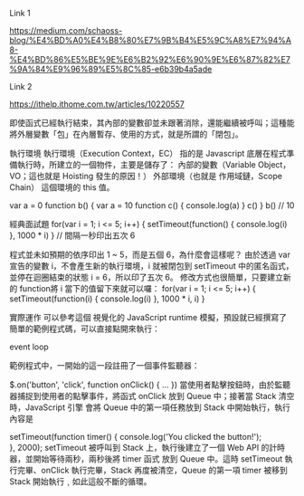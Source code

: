 Link 1

https://medium.com/schaoss-blog/%E4%BD%A0%E4%B8%80%E7%9B%B4%E5%9C%A8%E7%94%A8-%E4%BD%86%E5%BE%9E%E6%B2%92%E6%90%9E%E6%87%82%E7%9A%84%E9%96%89%E5%8C%85-e6b39b4a5ade

Link 2

https://ithelp.ithome.com.tw/articles/10220557

即使函式已經執行結束，其內部的變數卻並未跟著消除，還能繼續被呼叫；這種能將外層變數「包」在內層暫存、使用的方式，就是所謂的「閉包」。

執行環境
執行環境（Execution Context，EC） 指的是 Javascript 底層在程式準備執行時，所建立的一個物件，主要是儲存了：
內部的變數（Variable Object，VO；這也就是 Hoisting 發生的原因！）
外部環境（也就是 作用域鏈，Scope Chain）
這個環境的 this 值。

var a = 0
function b() {
  var a = 10
  function c() {
    console.log(a)
  }
  c()
}
b() // 10

經典面試題
for(var i = 1; i <= 5; i++) {
  setTimeout(function() {
    console.log(i)
  }, 1000 * i)
}
// 間隔一秒印出五次 6

程式並未如預期的依序印出 1 ~ 5，而是五個 6，為什麼會這樣呢？
由於透過 var 宣告的變數 i，不會產生新的執行環境，i 就被閉包到 setTimeout 中的匿名函式，並停在迴圈結束的狀態 i = 6，所以印了五次 6。
修改方式也很簡單，只要建立新的 function將 i 當下的值留下來就可以囉：
for(var i = 1; i <= 5; i++) {
  setTimeout(function(i) {
    console.log(i)
  }, 1000 * i, i)
}





實際運作
可以參考這個 視覺化的 JavaScript runtime 模擬，預設就已經撰寫了簡單的範例程式碼，可以直接點開來執行：

event loop

範例程式中，一開始的這一段註冊了一個事件監聽器：

$.on('button', 'click', function onClick() { 
  ...
})
當使用者點擊按鈕時，由於監聽器捕捉到使用者的點擊事件，將函式 onClick 放到 Queue 中；接著當 Stack 清空時，JavaScript 引擎 會將 Queue 中的第一項任務放到 Stack 中開始執行，執行內容是

setTimeout(function timer() {
  console.log('You clicked the button!');    
}, 2000);
setTimeout 被呼叫到 Stack 上，執行後建立了一個 Web API 的計時器，並開始等待兩秒，兩秒後將 timer 函式 放到 Queue 中。這時 setTimeout 執行完畢、onClick 執行完畢，Stack 再度被清空，Queue 的第一項 timer 被移到 Stack 開始執行﹐如此這般不斷的循環。